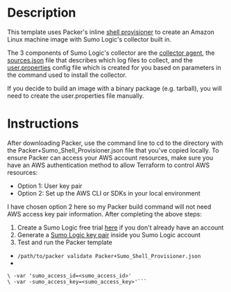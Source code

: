 # Description

This template uses Packer's inline [shell provisioner](https://www.packer.io/docs/provisioners/shell.html) to create an Amazon Linux machine image with Sumo Logic's collector built in.

The 3 components of Sumo Logic's collector are the [collector agent](https://help.sumologic.com/Send-Data/Installed-Collectors/04Install-a-Collector-on-Linux), the [sources.json](https://help.sumologic.com/Send-Data/Sources/03Use-JSON-to-Configure-Sources
) file that describes which log files to collect, and the [user.properties](https://help.sumologic.com/Send-Data/Installed-Collectors/05Reference-Information-for-Collector-Installation/06user.properties) config file which is created for you based on parameters in the command used to install the collector.

If you decide to build an image with a binary package (e.g. tarball), you will need to create the user.properties file manually.

# Instructions

After downloading Packer, use the command line to cd to the directory with the Packer+Sumo_Shell_Provisioner.json file that you've copied locally. To ensure Packer can access your AWS account resources, make sure you have an AWS authentication method to allow Terraform to control AWS resources:

- Option 1: User key pair
- Option 2: Set up the AWS CLI or SDKs in your local environment

I have chosen option 2 here so my Packer build command will not need AWS access key pair information. After completing the above steps:

1. Create a Sumo Logic free trial [here](https://www.sumologic.com/signup-free/?utm_medium=sales+email) if you don't already have an account
2. Generate a [Sumo Logic key pair](https://help.sumologic.com/Manage/Security/Access-Keys) inside you Sumo Logic account
3. Test and run the Packer template
- `/path/to/packer validate Packer+Sumo_Shell_Provisioner.json`
- 
```/path/to/packer build Packer+Sumo_Shell_Provisioner.json
\ -var 'sumo_access_id=<sumo_access_id>' 
\ -var -sumo_access_key=<sumo_access_key>'```
